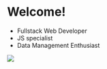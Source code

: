 # Welcome!
- Fullstack Web Developer
- JS specialist
- Data Management Enthusiast
<img src="https://github-readme-stats-two-pi-23.vercel.app/api/top-langs/?layout=donut-vertical&langs_count=12&theme=radical&username=HumbertoJrGH&exclude_repo=stats" />
